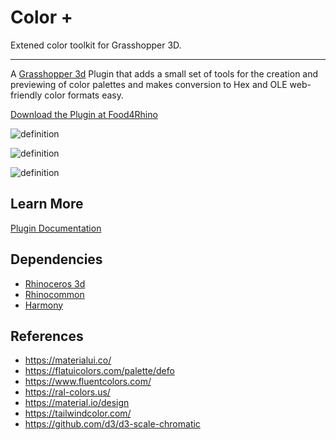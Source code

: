 # Color +
Extened color toolkit for Grasshopper 3D.

---

A [Grasshopper 3d](https://www.rhino3d.com/6/new/grasshopper/) Plugin that adds a small set of tools for the creation and previewing of color palettes and makes conversion to Hex and OLE web-friendly color formats easy.

[Download the Plugin at Food4Rhino](https://www.food4rhino.com/en/app/color)

![definition](https://user-images.githubusercontent.com/25797596/158018815-b0c64b90-ecf5-4d45-9259-83b90dd15be5.png)

![definition](https://user-images.githubusercontent.com/25797596/158018817-bc87b8f3-14f3-4f82-8bcc-aa654d687816.gif)

![definition](https://user-images.githubusercontent.com/25797596/158018822-9a424e26-3e94-4745-813e-3b0e17f4c298.gif)

## Learn More
[Plugin Documentation](https://david-mans-2.gitbook.io/color-plus/)

## Dependencies

 - [Rhinoceros 3d](https://www.rhino3d.com/)
 - [Rhinocommon](https://www.nuget.org/packages/RhinoCommon/5.12.50810.13095)
 - [Harmony](https://github.com/aloisdg/Harmony)

## References
 - https://materialui.co/
 - https://flatuicolors.com/palette/defo
 - https://www.fluentcolors.com/
 - https://ral-colors.us/
 - https://material.io/design
 - https://tailwindcolor.com/
 - https://github.com/d3/d3-scale-chromatic
